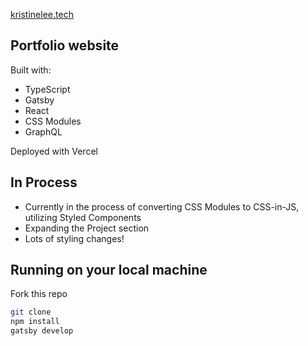 <a href="https://www.kristinelee.tech">kristinelee.tech</a>

## Portfolio website
Built with:

- TypeScript
- Gatsby
- React
- CSS Modules
- GraphQL

Deployed with Vercel

## In Process
- Currently in the process of converting CSS Modules to CSS-in-JS, utilizing Styled Components
- Expanding the Project section
- Lots of styling changes! 

## Running on your local machine
Fork this repo
```bash
git clone
npm install 
gatsby develop
